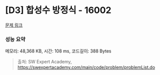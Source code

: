 # [D3] 합성수 방정식 - 16002 

[문제 링크](https://swexpertacademy.com/main/code/problem/problemDetail.do?contestProbId=AYYAGCNKPgIDFARc) 

### 성능 요약

메모리: 48,368 KB, 시간: 108 ms, 코드길이: 388 Bytes



> 출처: SW Expert Academy, https://swexpertacademy.com/main/code/problem/problemList.do